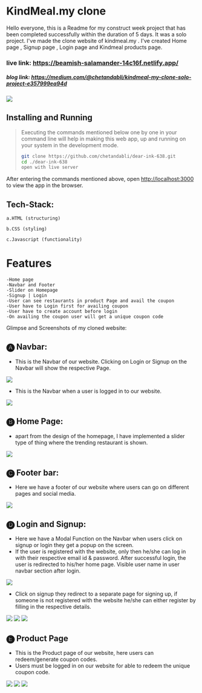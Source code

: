 # KindMeal.my clone

Hello everyone, this is a Readme for my construct week project that has been completed successfully within the duration of 5 days. It was a solo project. I've made the clone website of kindmeal.my . I've created Home page , Signup page , Login page and Kindmeal products page.

### live link: https://beamish-salamander-14c16f.netlify.app/

##### blog link: https://medium.com/@chetandabli/kindmeal-my-clone-solo-project-e357999ea94d

<img src="https://www.kindmeal.my/images/logo-kindmeal.png">

## Installing and Running
> Executing the commands mentioned below one by one in your command line will help in making this web app, up and running on your system in the development mode.
> 
> ```bash
> git clone https://github.com/chetandabli/dear-ink-638.git
> cd ./dear-ink-638
> open with live server

After entering the commands mentioned above, open [http://localhost:3000](http://localhost:3000) to view the app in the browser.

## Tech-Stack:

    a.HTML (structuring)

    b.CSS (styling)

    c.Javascript (functionality)
    
# Features

    -Home page
    -Navbar and Footer
    -Slider on Homepage
    -Signup | Login
    -User can see restaurants in product Page and avail the coupon 
    -User have to Login first for availing coupon
    -User have to create account before login
    -On availing the coupon user will get a unique coupon code

Glimpse and Screenshots of my cloned website:

## 🅐 Navbar:

- This is the Navbar of our website. Clicking on Login or Signup on the Navbar will show the respective Page.

<img src="https://miro.medium.com/max/1400/1*EulC212JRKeioIZ6QiylJQ.webp">

- This is the Navbar when a user is logged in to our website.

<img src="https://miro.medium.com/max/1400/1*o6IcC36aEo63Yxnlr4sSvg.webp">

## 🅑 Home Page:

- apart from the design of the homepage, I have implemented a slider type of thing where the trending restaurant is shown.

<img src="https://miro.medium.com/max/720/1*Tjz6n-khjnAXnrkDJg04ow.webp">

## 🅒 Footer bar:

- Here we have a footer of our website where users can go on different pages and social media.

<img src="https://miro.medium.com/max/720/1*BCLNQYNw_ll7_Y6nQwsKlQ.webp">

## 🅓 Login and Signup:

- Here we have a Modal Function on the Navbar when users click on signup or login they get a popup on the screen.
- If the user is registered with the website, only then he/she can log in with their respective email id & password. After successful login, the user is redirected to his/her home page. Visible user name in user navbar section after login.

<img src="https://miro.medium.com/max/720/1*H70D4-zQ_VJVm_Eqfem4NA.webp">

- Click on signup they redirect to a separate page for signing up, if someone is not registered with the website he/she can either register by filling in the respective details.

<img src="https://miro.medium.com/max/720/1*xiv4ZhAEEmLf8GBBRHvlXA.webp">

<img src="https://miro.medium.com/max/720/1*gCDxr50merhfm4lJxiSPUA.webp">

<img src="https://miro.medium.com/max/720/1*AfFtgeElPgzC62wr0X361g.webp">

## 🅔 Product Page

- This is the Product page of our website, here users can redeem/generate coupon codes.
- Users must be logged in on our website for able to redeem the unique coupon code.

<img src="https://miro.medium.com/max/720/1*KfsW8AN0Eg_Ve4OuG63ArQ.webp">

<img src="https://miro.medium.com/max/720/1*PKo-9UoGlINZs4aZDGi1MA.webp">

<img src="https://miro.medium.com/max/720/1*Rg_IJIzYnruLoFj2NI68fA.webp">


